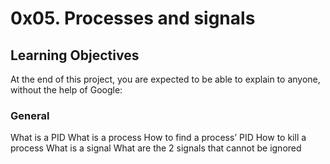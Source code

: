 # 0x05. Processes and signals

## Learning Objectives

At the end of this project, you are expected to be able to explain to anyone, without the help of Google:

### General

What is a PID
What is a process
How to find a process’ PID
How to kill a process
What is a signal
What are the 2 signals that cannot be ignored
